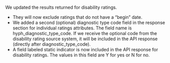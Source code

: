 We updated the results returned for disability ratings. 

- They will now exclude ratings that do not have a “begin” date.
- We added a second (optional) diagnostic type code field in the response section for individual ratings attributes. The field name is hyph_diagnostic_type_code. If we receive the optional code from the disability rating source system, it will be included in the API response (directly after diagnostic_type_code).
- A field labeled static indicator is now included in the API response for disability ratings. The values in this field are Y for yes or N for no.
